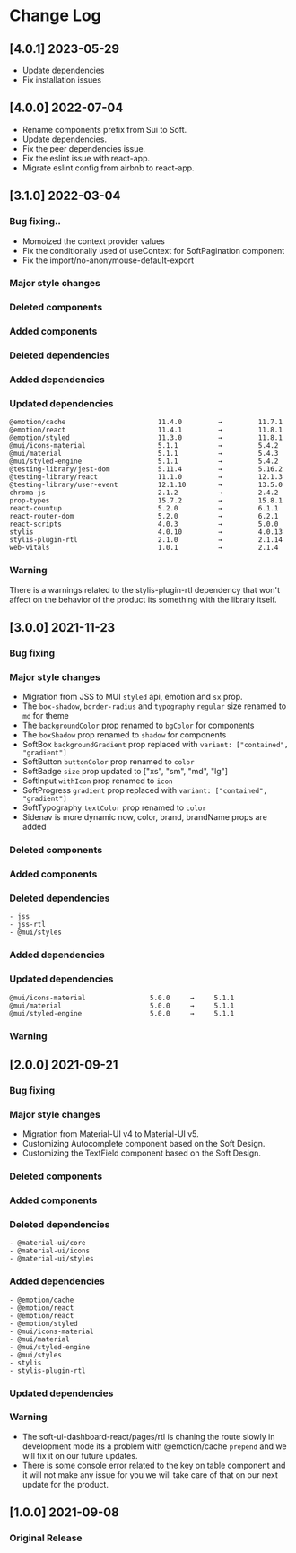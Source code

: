# Change Log

## [4.0.1] 2023-05-29

- Update dependencies
- Fix installation issues

## [4.0.0] 2022-07-04

- Rename components prefix from Sui to Soft.
- Update dependencies.
- Fix the peer dependencies issue.
- Fix the eslint issue with react-app.
- Migrate eslint config from airbnb to react-app.

## [3.1.0] 2022-03-04

### Bug fixing..

- Momoized the context provider values
- Fix the conditionally used of useContext for SoftPagination component
- Fix the import/no-anonymouse-default-export

### Major style changes

### Deleted components

### Added components

### Deleted dependencies

### Added dependencies

### Updated dependencies

```
@emotion/cache                       11.4.0         →         11.7.1
@emotion/react                       11.4.1         →         11.8.1
@emotion/styled                      11.3.0         →         11.8.1
@mui/icons-material                  5.1.1          →         5.4.2
@mui/material                        5.1.1          →         5.4.3
@mui/styled-engine                   5.1.1          →         5.4.2
@testing-library/jest-dom            5.11.4         →         5.16.2
@testing-library/react               11.1.0         →         12.1.3
@testing-library/user-event          12.1.10        →         13.5.0
chroma-js                            2.1.2          →         2.4.2
prop-types                           15.7.2         →         15.8.1
react-countup                        5.2.0          →         6.1.1
react-router-dom                     5.2.0          →         6.2.1
react-scripts                        4.0.3          →         5.0.0
stylis                               4.0.10         →         4.0.13
stylis-plugin-rtl                    2.1.0          →         2.1.14
web-vitals                           1.0.1          →         2.1.4
```

### Warning

There is a warnings related to the stylis-plugin-rtl dependency that won't affect on the behavior of the product its something with the library itself.

## [3.0.0] 2021-11-23

### Bug fixing

### Major style changes

- Migration from JSS to MUI `styled` api, emotion and `sx` prop.
- The `box-shadow`, `border-radius` and `typography` `regular` size renamed to `md` for theme
- The `backgroundColor` prop renamed to `bgColor` for components
- The `boxShadow` prop renamed to `shadow` for components
- SoftBox `backgroundGradient` prop replaced with `variant: ["contained", "gradient"]`
- SoftButton `buttonColor` prop renamed to `color`
- SoftBadge `size` prop updated to ["xs", "sm", "md", "lg"]
- SoftInput `withIcon` prop renamed to `icon`
- SoftProgress `gradient` prop replaced with `variant: ["contained", "gradient"]`
- SoftTypography `textColor` prop renamed to `color`
- Sidenav is more dynamic now, color, brand, brandName props are added

### Deleted components

### Added components

### Deleted dependencies

```
- jss
- jss-rtl
- @mui/styles
```

### Added dependencies

### Updated dependencies

```
@mui/icons-material                5.0.0     →     5.1.1
@mui/material                      5.0.0     →     5.1.1
@mui/styled-engine                 5.0.0     →     5.1.1
```

### Warning

## [2.0.0] 2021-09-21

### Bug fixing

### Major style changes

- Migration from Material-UI v4 to Material-UI v5.
- Customizing Autocomplete component based on the Soft Design.
- Customizing the TextField component based on the Soft Design.

### Deleted components

### Added components

### Deleted dependencies

```
- @material-ui/core
- @material-ui/icons
- @material-ui/styles
```

### Added dependencies

```
- @emotion/cache
- @emotion/react
- @emotion/react
- @emotion/styled
- @mui/icons-material
- @mui/material
- @mui/styled-engine
- @mui/styles
- stylis
- stylis-plugin-rtl
```

### Updated dependencies

### Warning

- The soft-ui-dashboard-react/pages/rtl is chaning the route slowly in development mode its a problem with @emotion/cache `prepend` and we will fix it on our future updates.
- There is some console error related to the key on table component and it will not make any issue for you we will take care of that on our next update for the product.

## [1.0.0] 2021-09-08

### Original Release
